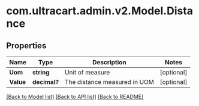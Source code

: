# com.ultracart.admin.v2.Model.Distance
## Properties

Name | Type | Description | Notes
------------ | ------------- | ------------- | -------------
**Uom** | **string** | Unit of measure | [optional] 
**Value** | **decimal?** | The distance measured in UOM | [optional] 


[[Back to Model list]](../README.md#documentation-for-models) [[Back to API list]](../README.md#documentation-for-api-endpoints) [[Back to README]](../README.md)

